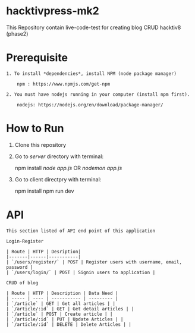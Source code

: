 # hacktivpress-mk2
This Repository contain live-code-test for creating blog CRUD hacktiv8 (phase2)


# Prerequisite

    1. To install *dependencies*, install NPM (node package manager)

        npm : https://www.npmjs.com/get-npm

    2. You must have nodejs running in your computer (install npm first).

        nodejs: https://nodejs.org/en/download/package-manager/

# How to Run


1. Clone this repository

2. Go to *server* directory with terminal:

    npm install
    *node app.js* OR *nodemon app.js*

3. Go to client directpry with terminal: 

    npm install
    npm run dev

# API
    This section listed of API end point of this application

    Login-Register

    | Route | HTTP | Desription|
    |-------|------|-----------|
    | `/users/register/` | POST | Register users with username, email, password |
    | `/users/login/` | POST | Signin users to application |

    CRUD of blog

    | Route | HTTP | Description | Data Need |
    | ----- | ---- | ----------- | --------- |
    | `/article` | GET | Get all articles | |
    | `/article/:id` | GET | Get detail articles | |
    | `/article` | POST | Create article | |
    | `/article/:id` | PUT | Update Articles | |
    | `/article/:id` | DELETE | Delete Articles | |





